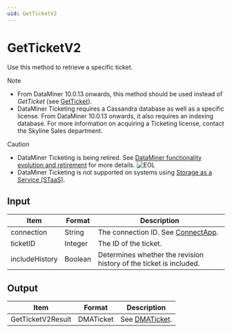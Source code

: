 ```yaml
---
uid: GetTicketV2
---
```


# GetTicketV2

Use this method to retrieve a specific ticket.

> [!NOTE]
>
> - From DataMiner 10.0.13 onwards, this method should be used instead of *GetTicket* (see [GetTicket](xref:GetTicket)).
> - DataMiner Ticketing requires a Cassandra database as well as a specific license. From DataMiner 10.0.13 onwards, it also requires an indexing database. For more information on acquiring a Ticketing license, contact the Skyline Sales department.

> [!CAUTION]
>
> - DataMiner Ticketing is being retired. See [DataMiner functionality evolution and retirement](xref:Software_support_life_cycles) for more details. ![EOL](~/user-guide/images/EOL_Duo.png)
> - DataMiner Ticketing is not supported on systems using [Storage as a Service (STaaS)](xref:STaaS).

## Input

| Item           | Format  | Description                                                                      |
|----------------|---------|----------------------------------------------------------------------------------|
| connection     | String  | The connection ID. See [ConnectApp](xref:ConnectApp). |
| ticketID       | Integer | The ID of the ticket.                                                            |
| includeHistory | Boolean | Determines whether the revision history of the ticket is included.               |

## Output

| Item              | Format    | Description                                             |
|-------------------|-----------|---------------------------------------------------------|
| GetTicketV2Result | DMATicket | See [DMATicket](xref:DMATicket). |
